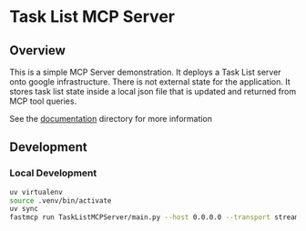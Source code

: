 # Task List MCP Server
## Overview

This is a simple MCP Server demonstration. It deploys a Task List server onto google infrastructure. There is not external state for the application. It stores task list state inside a local json file that is updated and returned from MCP tool queries.

See the [documentation](documentation/) directory for more information


## Development
### Local Development

```bash
uv virtualenv
source .venv/bin/activate
uv sync
fastmcp run TaskListMCPServer/main.py --host 0.0.0.0 --transport streamable-http --port 8080
```
